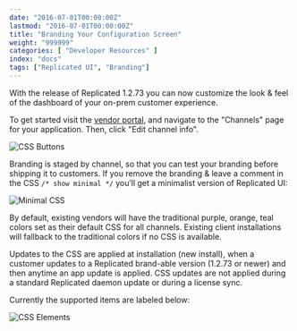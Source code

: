 ```yaml
---
date: "2016-07-01T00:00:00Z"
lastmod: "2016-07-01T00:00:00Z"
title: "Branding Your Configuration Screen"
weight: "999999"
categories: [ "Developer Resources" ]
index: "docs"
tags: ["Replicated UI", "Branding"]
---
```


With the release of Replicated 1.2.73 you can now customize the look & feel of the
dashboard of your on-prem customer experience.

To get started visit the [vendor portal](https://vendor.replicated.com/), and navigate to the "Channels" page for your application. Then, click "Edit channel info".

![CSS Buttons](/images/post-screens/edit-channel.png)

Branding is staged by channel, so that you can test your branding before shipping it to
customers. If you remove the branding & leave a comment in the CSS
`/* show minimal */` you’ll get a minimalist version of Replicated UI:

![Minimal CSS](/images/post-screens/minimal-css.png)

By default, existing vendors will have the traditional purple, orange, teal colors set as
their default CSS for all channels. Existing client installations will fallback to the
traditional colors if no CSS is available.

Updates to the CSS are applied at installation (new install), when a customer updates to a
Replicated brand-able version (1.2.73 or newer) and then anytime an app update is applied.
CSS updates are not applied during a standard Replicated daemon update or during a
license sync.

Currently the supported items are labeled below:

![CSS Elements](/images/post-screens/css-elements.png)
